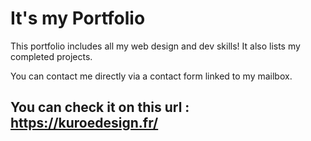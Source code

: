 # It's my Portfolio

This portfolio includes all my web design and dev skills! It also lists my completed projects.

You can contact me directly via a contact form linked to my mailbox.


## You can check it on this url : https://kuroedesign.fr/ 
